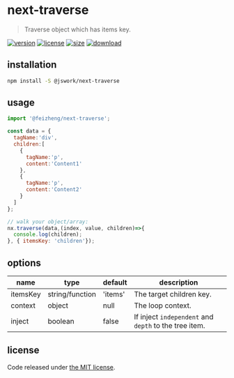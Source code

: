 # next-traverse
> Traverse object which has items key.

[![version][version-image]][version-url]
[![license][license-image]][license-url]
[![size][size-image]][size-url]
[![download][download-image]][download-url]

## installation
```bash
npm install -S @jswork/next-traverse
```

## usage
```js
import '@feizheng/next-traverse';

const data = {
  tagName:'div',
  children:[
    {
      tagName:'p',
      content:'Content1'
    },
    {
      tagName:'p',
      content:'Content2'
    }
  ]
};

// walk your object/array:
nx.traverse(data,(index, value, children)=>{
  console.log(children);
}, { itemsKey: 'children'});
```

## options
| name     | type            | default | description                                           |
| -------- | --------------- | ------- | ----------------------------------------------------- |
| itemsKey | string/function | 'items' | The target children key.                              |
| context  | object          | null    | The loop context.                                     |
| inject   | boolean         | false   | If inject `independent` and `depth` to the tree item. |


## license
Code released under [the MIT license](https://github.com/afeiship/next-traverse/blob/master/LICENSE.txt).

[version-image]: https://img.shields.io/npm/v/@jswork/next-traverse
[version-url]: https://npmjs.org/package/@jswork/next-traverse

[license-image]: https://img.shields.io/npm/l/@jswork/next-traverse
[license-url]: https://github.com/afeiship/next-traverse/blob/master/LICENSE.txt

[size-image]: https://img.shields.io/bundlephobia/minzip/@jswork/next-traverse
[size-url]: https://github.com/afeiship/next-traverse/blob/master/dist/next-traverse.min.js

[download-image]: https://img.shields.io/npm/dm/@jswork/next-traverse
[download-url]: https://www.npmjs.com/package/@jswork/next-traverse
